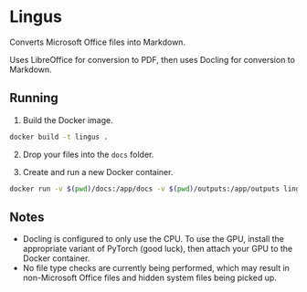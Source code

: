 # Lingus

Converts Microsoft Office files into Markdown.

Uses LibreOffice for conversion to PDF, 
then uses Docling for conversion to Markdown.

## Running

1. Build the Docker image.

```zsh
docker build -t lingus .
```

2. Drop your files into the `docs` folder.

3. Create and run a new Docker container.

```zsh
docker run -v $(pwd)/docs:/app/docs -v $(pwd)/outputs:/app/outputs lingus
```

## Notes

- Docling is configured to only use the CPU. 
  To use the GPU, install the appropriate variant of PyTorch (good luck),
  then attach your GPU to the Docker container.
- No file type checks are currently being performed,
  which may result in non-Microsoft Office files and 
  hidden system files being picked up.